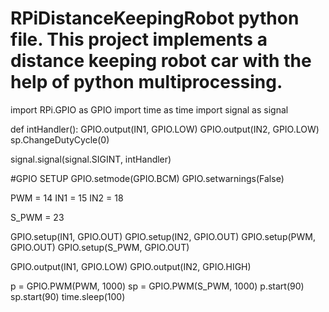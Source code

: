 # RPiDistanceKeepingRobot python file. This project implements a distance keeping robot car with the help of python multiprocessing.
import RPi.GPIO as GPIO
import time as time
import signal as signal
 
def intHandler():
    GPIO.output(IN1, GPIO.LOW)
    GPIO.output(IN2, GPIO.LOW)
    sp.ChangeDutyCycle(0)
 
signal.signal(signal.SIGINT, intHandler)

#GPIO SETUP
GPIO.setmode(GPIO.BCM)
GPIO.setwarnings(False)

PWM = 14
IN1 = 15
IN2 = 18

S_PWM = 23

GPIO.setup(IN1, GPIO.OUT)
GPIO.setup(IN2, GPIO.OUT)
GPIO.setup(PWM, GPIO.OUT)
GPIO.setup(S_PWM, GPIO.OUT)

GPIO.output(IN1, GPIO.LOW)
GPIO.output(IN2, GPIO.HIGH)

p = GPIO.PWM(PWM, 1000)
sp = GPIO.PWM(S_PWM, 1000)
p.start(90)
sp.start(90)
time.sleep(100)
